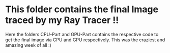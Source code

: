 # This folder contains the final Image traced by my Ray Tracer !!
Here the folders CPU-Part and GPU-Part contains the respective code to get the final image via CPU 
and GPU respectively. This was the craziest and amazing week of all :)
